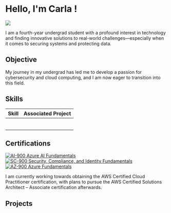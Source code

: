 # Hello, I'm Carla !
<a href="https://linkedin.com/in/jeancarlaromin"><img src="https://img.shields.io/badge/-LinkedIn-0072b1?&style=for-the-badge&logo=linkedin&logoColor=white" /></a>

I am a fourth-year undergrad student with a profound interest in technology and finding innovative solutions to real-world challenges—especially when it comes to securing systems and protecting data.

## Objective

My journey in my undergrad has led me to develop a passion for cybersecurity and cloud computing, and I am now eager to transition into this field.

## Skills

| Skill                                         | Associated Project         |
|-----------------------------------------------|----------------------------|
|                                               |                            |
|                                               |                            |
|                                               |                            |
|                                               |                            |
|                                               |                            |
|                                               |                            |

## Certifications
<div>
  <a href="https://learn.microsoft.com/api/credentials/share/en-us/JeanCarlaRomin-4831/86F1397E3008D188?sharingId=5D4CCB983F7B5792"><img src="https://img.shields.io/badge/-MS_AI900-00A4EF?&style=for-the-badge&logo=Microsoft&logoColor=white" alt="AI-900 Azure AI Fundamentals" /></a>
  <a href="https://learn.microsoft.com/api/credentials/share/en-us/JeanCarlaRomin-4831/319B7E91337070E4?sharingId=5D4CCB983F7B5792"><img src="https://img.shields.io/badge/-MS_SC900-0078D4?&style=for-the-badge&logo=Microsoft&logoColor=white" alt="SC-900  Security, Compliance, and Identity Fundamentals" /></a>
  <a href="https://learn.microsoft.com/api/credentials/share/en-us/JeanCarlaRomin-4831/85A91A8D87D61916?sharingId=5D4CCB983F7B5792"><img src="https://img.shields.io/badge/-MS_AZ900-0072b1?&style=for-the-badge&logo=Microsoft&logoColor=white" alt="AZ-900 Azure Fundamentals" /></a>
</div>

I am currently working towards obtaining the AWS Certified Cloud Practitioner certification, with plans to pursue the AWS Certified Solutions Architect – Associate certification afterwards.

## Projects
